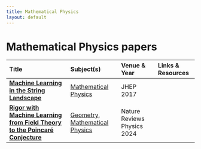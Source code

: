 ```yaml
---
title: Mathematical Physics
layout: default
---
```


# Mathematical Physics papers

| Title | Subject(s) | Venue & Year | Links & Resources |
| :--- | :--- | :--- | :--- |
| **[Machine Learning in the String Landscape](https://link.springer.com/article/10.1007/JHEP09(2017)157)** | [Mathematical Physics](mathematical-physics.md) | JHEP 2017 |  |
| **[Rigor with Machine Learning from Field Theory to the Poincaré Conjecture](https://www.nature.com/articles/s42254-024-00709-0)** | [Geometry](geometry.md), [Mathematical Physics](mathematical-physics.md) | Nature Reviews Physics 2024 |  |